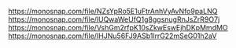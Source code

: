 https://monosnap.com/file/NZsYpRo5E1uFtrAnhVyAvNfo9paLNQ
https://monosnap.com/file/lUQwaWeUfQ1g8ggsnugRnJsZrR9O7j
https://monosnap.com/file/VshGm2rfpK10sZkwEswEjhDKpMmdMO
https://monosnap.com/file/IHJNu56FJ9ASb1lrrG22mSeG01h2aV



